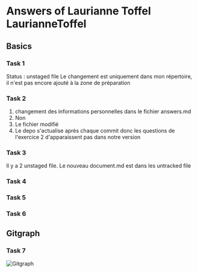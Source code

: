 # Answers of Laurianne Toffel LaurianneToffel

## Basics
### Task 1
Status : unstaged file 
Le changement est uniquement dans mon répertoire, il n'est pas encore ajouté à la zone de préparation

### Task 2
1. changement des informations personnelles dans le fichier answers.md
2. Non 
3. Le fichier modifié 
4. Le depo s'actualise après chaque commit donc les questions de l'exercice 2 d'apparaissent pas dans notre version

### Task 3
Il y a 2 unstaged file. Le nouveau document.md est dans les untracked file
### Task 4

### Task 5

### Task 6

## Gitgraph

### Task 7

![Gitgraph](img/gitgraph.svg)